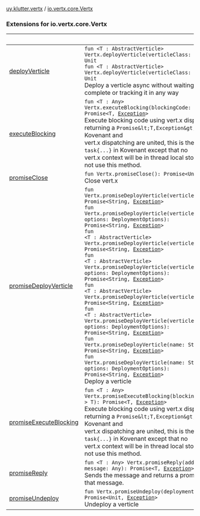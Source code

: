 [uy.klutter.vertx](../index.md) / [io.vertx.core.Vertx](.)


### Extensions for io.vertx.core.Vertx

|&nbsp;|&nbsp;|
|---|---|
| [deployVerticle](deploy-verticle.md) | <code>fun <T : AbstractVerticle> Vertx.deployVerticle(verticleClass: KClass<T>): Unit</code><br/><code>fun <T : AbstractVerticle> Vertx.deployVerticle(verticleClass: [Class](http://docs.oracle.com/javase/6/docs/api/java/lang/Class.html)<T>): Unit</code><br/>Deploy a verticle async without waiting for it to complete or tracking it in any way |
| [executeBlocking](execute-blocking.md) | <code>fun <T : Any> Vertx.executeBlocking(blockingCode: () -> T): Promise<T, [Exception](http://docs.oracle.com/javase/6/docs/api/java/lang/Exception.html)></code><br/>Execute blocking code using vert.x dispatcher returning a `Promise&lt;T,Exception&gt;`.  Since Kovenant and<br/>vert.x dispatching are united, this is the same as doing `task{...}` in Kovenant except that no<br/>vert.x context will be in thread local storage if you do not use this method. |
| [promiseClose](promise-close.md) | <code>fun Vertx.promiseClose(): Promise<Unit, [Exception](http://docs.oracle.com/javase/6/docs/api/java/lang/Exception.html)></code><br/>Close vert.x |
| [promiseDeployVerticle](promise-deploy-verticle.md) | <code>fun Vertx.promiseDeployVerticle(verticle: Verticle): Promise<String, [Exception](http://docs.oracle.com/javase/6/docs/api/java/lang/Exception.html)></code><br/><code>fun Vertx.promiseDeployVerticle(verticle: Verticle, options: DeploymentOptions): Promise<String, [Exception](http://docs.oracle.com/javase/6/docs/api/java/lang/Exception.html)></code><br/><code>fun <T : AbstractVerticle> Vertx.promiseDeployVerticle(verticleClass: KClass<T>): Promise<String, [Exception](http://docs.oracle.com/javase/6/docs/api/java/lang/Exception.html)></code><br/><code>fun <T : AbstractVerticle> Vertx.promiseDeployVerticle(verticleClass: KClass<T>, options: DeploymentOptions): Promise<String, [Exception](http://docs.oracle.com/javase/6/docs/api/java/lang/Exception.html)></code><br/><code>fun <T : AbstractVerticle> Vertx.promiseDeployVerticle(verticleClass: [Class](http://docs.oracle.com/javase/6/docs/api/java/lang/Class.html)<T>): Promise<String, [Exception](http://docs.oracle.com/javase/6/docs/api/java/lang/Exception.html)></code><br/><code>fun <T : AbstractVerticle> Vertx.promiseDeployVerticle(verticleClass: [Class](http://docs.oracle.com/javase/6/docs/api/java/lang/Class.html)<T>, options: DeploymentOptions): Promise<String, [Exception](http://docs.oracle.com/javase/6/docs/api/java/lang/Exception.html)></code><br/><code>fun Vertx.promiseDeployVerticle(name: String): Promise<String, [Exception](http://docs.oracle.com/javase/6/docs/api/java/lang/Exception.html)></code><br/><code>fun Vertx.promiseDeployVerticle(name: String, options: DeploymentOptions): Promise<String, [Exception](http://docs.oracle.com/javase/6/docs/api/java/lang/Exception.html)></code><br/>Deploy a verticle |
| [promiseExecuteBlocking](promise-execute-blocking.md) | <code>fun <T : Any> Vertx.promiseExecuteBlocking(blockingCode: () -> T): Promise<T, [Exception](http://docs.oracle.com/javase/6/docs/api/java/lang/Exception.html)></code><br/>Execute blocking code using vert.x dispatcher returning a `Promise&lt;T,Exception&gt;`.  Since Kovenant and<br/>vert.x dispatching are united, this is the same as doing `task{...}` in Kovenant except that no<br/>vert.x context will be in thread local storage if you do not use this method. |
| [promiseReply](promise-reply.md) | <code>fun <T : Any> Vertx.promiseReply(address: String, message: Any): Promise<T, [Exception](http://docs.oracle.com/javase/6/docs/api/java/lang/Exception.html)></code><br/>Sends the message and returns a promise of a reply to that message. |
| [promiseUndeploy](promise-undeploy.md) | <code>fun Vertx.promiseUndeploy(deploymentId: String): Promise<Unit, [Exception](http://docs.oracle.com/javase/6/docs/api/java/lang/Exception.html)></code><br/>Undeploy a verticle |
